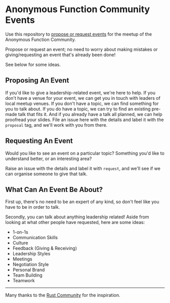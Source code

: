 # Anonymous Function Community Events

Use this repository to [propose or request events](https://github.com/anonymous-function/events/issues) for the meetup of the Anonymous Function Community.

Propose or request an event; no need to worry about making mistakes or giving/requesting an event that's already been done!

See below for some ideas.

## Proposing An Event

If you'd like to give a leadership-related event, we're here to help. If you don't have a venue for your event, we can get you in touch with leaders of local meetup venues. If you don't have a topic, we can find something for you to talk about. If you do have a topic, we can try to find an existing pre-made talk that fits it. And if you already have a talk all planned, we can help proofread your slides. File an issue here with the details and label it with the `proposal` tag, and we'll work with you from there.

## Requesting An Event

Would you like to see an event on a particular topic? Something you'd like to understand better, or an interesting area?

Raise an issue with the details and label it with `request`, and we'll see if we can organise someone to give that talk.

## What Can An Event Be About?

First up, there's no need to be an expert of any kind, so don't feel like you have to be in order to talk.

Secondly, you can talk about anything leadership related! Aside from looking at what other people have requested, here are some ideas:

- 1-on-1s
- Communication Skills
- Culture
- Feedback (Giving & Receiving)
- Leadership Styles
- Meetings
- Negotiation Style
- Personal Brand
- Team Building
- Teamwork

----

Many thanks to the [Rust Community](https://github.com/rust-community/talks) for the inspiration.
